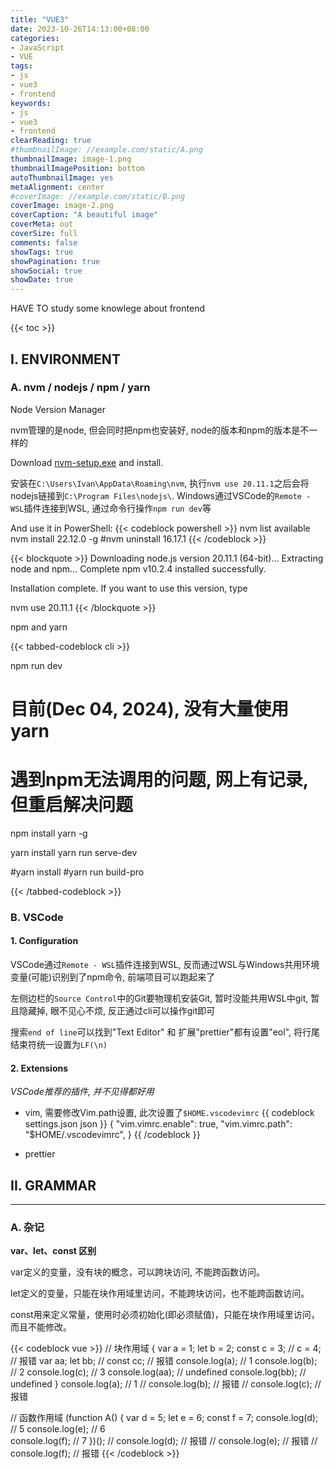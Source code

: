 ```yaml
---
title: "VUE3"
date: 2023-10-26T14:13:00+08:00
categories:
- JavaScript
- VUE
tags:
- js
- vue3
- frontend
keywords:
- js
- vue3
- frontend
clearReading: true
#thumbnailImage: //example.com/static/A.png
thumbnailImage: image-1.png
thumbnailImagePosition: bottom
autoThumbnailImage: yes
metaAlignment: center
#coverImage: //example.com/static/B.png
coverImage: image-2.png
coverCaption: "A beautiful image"
coverMeta: out
coverSize: full
comments: false
showTags: true
showPagination: true
showSocial: true
showDate: true
---
```


HAVE TO study some knowlege about frontend

<!--more-->

{{< toc >}}

## I. ENVIRONMENT

### A. nvm / nodejs / npm / yarn

Node Version Manager

nvm管理的是node, 但会同时把npm也安装好, node的版本和npm的版本是不一样的

Download [nvm-setup.exe](https://github.com/coreybutler/nvm-windows/releases) and install.

安装在`C:\Users\Ivan\AppData\Roaming\nvm`, 执行`nvm use 20.11.1`之后会将nodejs链接到`C:\Program Files\nodejs\`.
Windows通过VSCode的`Remote - WSL`插件连接到WSL, 通过命令行操作`npm run dev`等

And use it in PowerShell:
{{< codeblock powershell >}}
nvm list available
nvm install 22.12.0 -g
#nvm uninstall 16.17.1
{{< /codeblock >}}

{{< blockquote >}}
Downloading node.js version 20.11.1 (64-bit)...
Extracting node and npm...
Complete
npm v10.2.4 installed successfully.


Installation complete. If you want to use this version, type

nvm use 20.11.1
{{< /blockquote >}}


npm and yarn

{{< tabbed-codeblock cli >}}
<!-- tab npm -->
npm run dev
<!-- endtab -->

<!-- tab yarn -->
# 目前(Dec 04, 2024), 没有大量使用yarn
# 遇到npm无法调用的问题, 网上有记录, 但重启解决问题
npm install yarn -g

yarn install
yarn run serve-dev

#yarn install
#yarn run build-pro
<!-- endtab -->
{{< /tabbed-codeblock >}}


### B. VSCode

#### 1. Configuration

VSCode通过`Remote - WSL`插件连接到WSL, 反而通过WSL与Windows共用环境变量(可能)识别到了npm命令, 前端项目可以跑起来了

左侧边栏的`Source Control`中的Git要物理机安装Git, 暂时没能共用WSL中git, 暂且隐藏掉, 眼不见心不烦, 反正通过cli可以操作git即可

搜索`end of line`可以找到"Text Editor" 和 扩展"prettier"都有设置"eol", 将行尾结束符统一设置为`LF(\n)`


#### 2. Extensions

*VSCode推荐的插件, 并不见得都好用*

- vim, 需要修改Vim.path设置, 此次设置了`$HOME.vscodevimrc`
{{ codeblock settings.json json }}
{
    "vim.vimrc.enable": true,
    "vim.vimrc.path": "$HOME/.vscodevimrc",
}
{{ /codeblock }}

- prettier




## II. GRAMMAR
---
### A. 杂记
**var、let、const 区别**

var定义的变量，没有块的概念，可以跨块访问, 不能跨函数访问。

let定义的变量，只能在块作用域里访问，不能跨块访问，也不能跨函数访问。

const用来定义常量，使用时必须初始化(即必须赋值)，只能在块作用域里访问，而且不能修改。


{{< codeblock vue >}}
// 块作用域
{
    var a = 1;
    let b = 2;
    const c = 3;
    // c = 4; // 报错
    var aa;
    let bb;
    // const cc; // 报错
    console.log(a); // 1
    console.log(b); // 2
    console.log(c); // 3
    console.log(aa); // undefined
    console.log(bb); // undefined
}
console.log(a); // 1
// console.log(b); // 报错
// console.log(c); // 报错

// 函数作用域
(function A() {
    var d = 5;
    let e = 6;
    const f = 7;
    console.log(d); // 5
    console.log(e); // 6  
    console.log(f); // 7 
})();
// console.log(d); // 报错
// console.log(e); // 报错
// console.log(f); // 报错
{{< /codeblock >}}

